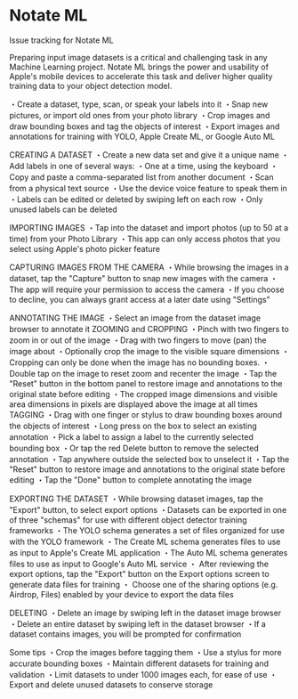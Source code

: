 # Notate ML
Issue tracking for Notate ML

Preparing input image datasets is a critical and challenging task in any Machine Learning project.  Notate ML brings the power and usability of Apple's mobile devices to accelerate this task and deliver higher quality training data to your object detection model. 

・Create a dataset, type, scan, or speak your labels into it
・Snap new pictures, or import old ones from your photo library
・Crop images and draw bounding boxes and tag the objects of interest
・Export images and annotations for training with YOLO, Apple Create ML, or Google Auto ML

CREATING A DATASET
・Create a new data set and give it a unique name
・Add labels in one of several ways:
   ・One at a time, using the keyboard
   ・Copy and paste a comma-separated list from another document
   ・Scan from a physical text source
   ・Use the device voice feature to speak them in
・Labels can be edited or deleted by swiping left on each row
・Only unused labels can be deleted

IMPORTING IMAGES
・Tap into the dataset and import photos (up to 50 at a time) from your Photo Library
・This app can only access photos that you select using Apple's photo picker feature

CAPTURING IMAGES FROM THE CAMERA
・While browsing the images in a dataset, tap the "Capture" button to snap new images with the camera
・The app will require your permission to access the camera
・If you choose to decline, you can always grant access at a later date using "Settings"

ANNOTATING THE IMAGE
・Select an image from the dataset image browser to annotate it
    ZOOMING and CROPPING
   ・Pinch with two fingers to zoom in or out of the image
   ・Drag with two fingers to move (pan) the image about 
   ・Optionally crop the image to the visible square dimensions
   ・Cropping can only be done when the image has no bounding boxes.
   ・Double tap on the image to reset zoom and recenter the image
   ・Tap the "Reset" button in the bottom panel to  restore image and annotations to the original state before editing
   ・The cropped image dimensions and visible area dimensions in pixels are displayed above the image at all times
    TAGGING
   ・Drag with one finger or stylus to draw bounding boxes around the objects of interest
   ・Long press on the box to select an existing annotation
   ・Pick a label to assign a label to the currently selected bounding box
   ・Or tap the red Delete button to remove the selected annotation 
   ・Tap anywhere outside the selected box to unselect  it
・Tap the "Reset" button to  restore image and annotations to the original state before editing
・Tap the "Done" button to complete annotating the image


EXPORTING THE DATASET
・While browsing dataset images, tap the "Export" button, to select export options
・Datasets can be exported in one of three "schemas" for use with different object detector training frameworks
・The YOLO schema generates a set of files organized for use with the YOLO framework 
・The Create ML schema generates files to use as input to Apple's Create ML application
・The Auto ML schema generates files to use as input to Google's Auto ML service
・ After reviewing the export options, tap the "Export" button on the Export options screen to generate data files for training
・ Choose one of the sharing options (e.g. Airdrop, Files) enabled by your device to export the data files 

DELETING
・Delete an image by swiping left in the dataset image browser
・Delete an entire dataset by swiping left in the dataset browser
・If a dataset contains images, you will be prompted for confirmation

Some tips
・Crop the images before tagging them
・Use a stylus for more accurate bounding boxes
・Maintain different datasets for training and validation
・Limit datasets to under 1000 images each, for ease of use
・Export and delete unused datasets to conserve storage 
